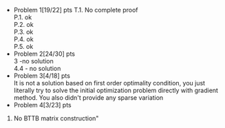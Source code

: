 * Problem 1[19/22] pts 
T.1. No complete proof \
P.1. ok \
P.2. ok \
P.3. ok \
P.4. ok \
P.5. ok 
* Problem 2[24/30] pts \
3 -no solution \
4.4 - no solution 
* Problem 3[4/18] pts \
It is not a solution based on first order optimality condition, you just literally try to solve the initial optimization problem directly with gradient method. You also didn't provide any sparse variation 
* Problem 4[3/23] pts 
1. No BTTB matrix construction" 


